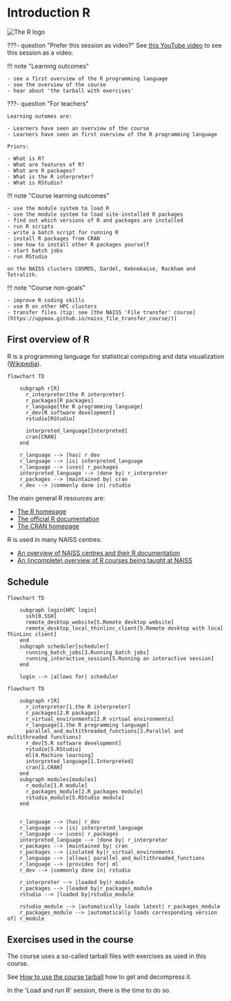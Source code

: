 # Introduction R

![The R logo](r_logo_50.png)

???- question "Prefer this session as video?"
    See [this YouTube video](https://youtu.be/N-TRzv9LdF4)
    to see this session as a video.

!!! note "Learning outcomes"

    - see a first overview of the R programming language
    - see the overview of the course
    - hear about 'the tarball with exercises'

???- question "For teachers"

    Learning outomes are:

    - Learners have seen an overview of the course
    - Learners have seen an first overview of the R programming language

    Priors:

    - What is R?
    - What are features of R?
    - What are R packages?
    - What is the R interpreter?
    - What is RStudio?

!!! note "Course learning outcomes"

    - use the module system to load R
    - use the module system to load site-installed R packages
    - find out which versions of R and packages are installed
    - run R scripts
    - write a batch script for running R
    - install R packages from CRAN
    - see how to install other R packages yourself
    - start batch jobs
    - run RStudio

    on the NAISS clusters COSMOS, Dardel, Kebnekaise, Rackham and Tetralith.

!!! note "Course non-goals"

    - improve R coding skills
    - use R on other HPC clusters
    - transfer files (tip: see [the NAISS 'File transfer' course](https://uppmax.github.io/naiss_file_transfer_course/))

## First overview of R

R is a programming language for statistical computing and data visualization
([Wikipedia](https://en.wikipedia.org/wiki/R_(programming_language))).

```mermaid
flowchart TD

    subgraph r[R]
      r_interpreter[the R interpreter]
      r_packages[R packages]
      r_language[the R programming language]
      r_dev[R software development]
      rstudio[RStudio]

      interpreted_language[Interpreted]
      cran[CRAN]
    end

    r_language --> |has| r_dev
    r_language --> |is| interpreted_language
    r_language --> |uses| r_packages
    interpreted_language --> |done by| r_interpreter
    r_packages --> |maintained by| cran
    r_dev --> |commonly done in| rstudio
```

The main general R resources are:

- [The R homepage](https://www.r-project.org/)
- [The official R documentation](https://cran.r-project.org/manuals.html)
- [The CRAN homepage](https://cran.r-project.org/)

R is used in many NAISS centres:

- [An overview of NAISS centres and their R documentation](http://docs.uppmax.uu.se/software/r/#overview-of-naiss-centers-and-their-documentation-about-r)
- [An (incomplete) overview of R courses being taught at NAISS](http://docs.uppmax.uu.se/software/r/#learning-r)


## Schedule

```mermaid
flowchart TD

    subgraph login[HPC login]
      ssh[0.SSH]
      remote_desktop_website[5.Remote desktop website]
      remote_desktop_local_thinlinc_client[5.Remote desktop with local ThinLinc client]
    end
    subgraph scheduler[scheduler]
      running_batch_jobs[3.Running batch jobs]
      running_interactive_session[5.Running an interactive session]
    end

    login --> |allows for| scheduler

```

```mermaid
flowchart TD

    subgraph r[R]
      r_interpreter[1.the R interpreter]
      r_packages[2.R packages]
      r_virtual_environments[2.R virtual environments]
      r_language[1.the R programming language]
      parallel_and_multithreaded_functions[3.Parallel and multithreaded functions]
      r_dev[5.R software development]
      rstudio[5.RStudio]
      ml[4.Machine learning]
      interpreted_language[1.Interpreted]
      cran[1.CRAN]
    end
    subgraph modules[modules]
      r_module[1.R module]
      r_packages_module[2.R_packages module]
      rstudio_module[5.RStudio module]
    end


    r_language --> |has| r_dev
    r_language --> |is| interpreted_language
    r_language --> |uses| r_packages
    interpreted_language --> |done by| r_interpreter
    r_packages --> |maintained by| cran
    r_packages --> |isolated by|r_virtual_environments
    r_language --> |allows| parallel_and_multithreaded_functions
    r_language --> |provides for| ml
    r_dev --> |commonly done in| rstudio

    r_interpreter --> |loaded by|r_module
    r_packages --> |loaded by|r_packages_module
    rstudio --> |loaded by|rstudio_module

    rstudio_module --> |automatically loads latest| r_packages_module
    r_packages_module --> |automatically loads corresponding version of| r_module
```

## Exercises used in the course

The course uses a so-called tarball files with exercises as
used in this course.

See [How to use the course tarball](../common/use_tarball.md)
how to get and decompress it.

In the 'Load and run R' session, there is the time to do so.
